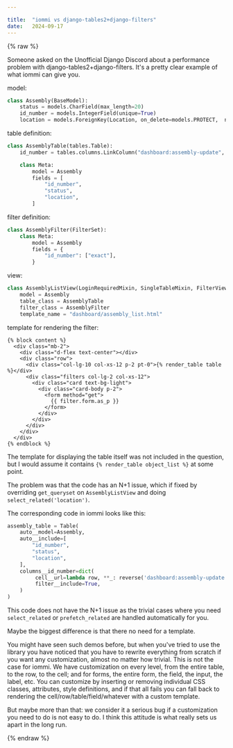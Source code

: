 ```yaml
---

title:	"iommi vs django-tables2+django-filters"
date:	2024-09-17
---
```


{% raw %}

Someone asked on the Unofficial Django Discord about a performance problem with django-tables2+django-filters. It's a pretty clear example of what iommi can give you.

model:
```python
class Assembly(BaseModel):
    status = models.CharField(max_length=20)
    id_number = models.IntegerField(unique=True)
    location = models.ForeignKey(Location, on_delete=models.PROTECT,  null=True)
```

table definition:
```python
class AssemblyTable(tables.Table):
    id_number = tables.columns.LinkColumn("dashboard:assembly-update", args=[A("id")])

    class Meta:
        model = Assembly
        fields = [
            "id_number",
            "status",
            "location",
        ]
```

filter definition:
```python
class AssemblyFilter(FilterSet):
    class Meta:
        model = Assembly
        fields = {
            "id_number": ["exact"],
        }
```

view:
```python
class AssemblyListView(LoginRequiredMixin, SingleTableMixin, FilterView):
    model = Assembly
    table_class = AssemblyTable
    filter_class = AssemblyFilter
    template_name = "dashboard/assembly_list.html"
```

template for rendering the filter:
```django
{% block content %}
  <div class="mb-2">
    <div class="d-flex text-center"></div>
    <div class="row">
      <div class="col-lg-10 col-xs-12 p-2 pt-0">{% render_table table %}</div>
      <div class="filters col-lg-2 col-xs-12">
        <div class="card text-bg-light">
          <div class="card-body p-2">
            <form method="get">
              {{ filter.form.as_p }}
            </form>
          </div>
        </div>
      </div>
    </div>
  </div>
{% endblock %}
```

The template for displaying the table itself was not included in the question, but I would assume it contains `{% render_table object_list %}` at some point.


The problem was that the code has an N+1 issue, which if fixed by overriding `get_queryset` on `AssemblyListView` and doing `select_related('location')`.

The corresponding code in iommi looks like this:

```python
assembly_table = Table(
    auto__model=Assembly,
    auto__include=[
        "id_number",
        "status",
        "location",
    ],
    columns__id_number=dict(
         cell__url=lambda row, **_: reverse('dashboard:assembly-update', row.id),
         filter__include=True,
    )
)
```

This code does not have the N+1 issue as the trivial cases where you need `select_related` or `prefetch_related` are handled automatically for you.

Maybe the biggest difference is that there no need for a template.

You might have seen such demos before, but when you've tried to use the library you have noticed that you have to rewrite everything from scratch if you want any customization, almost no matter how trivial. This is not the case for iommi. We have customization on every level, from the entire table, to the row, to the cell; and for forms, the entire form, the field, the input, the label, etc. You can customize by inserting or removing individual CSS classes, attributes, style definitions, and if that all fails you can fall back to rendering the cell/row/table/field/whatever with a custom template.

But maybe more than that: we consider it a serious bug if a customization you need to do is not easy to do. I think this attitude is what really sets us apart in the long run.

{% endraw %}
